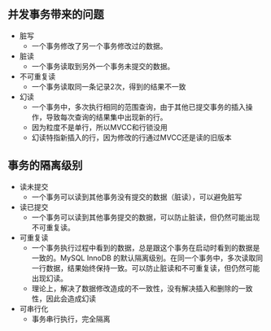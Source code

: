 ## 并发事务带来的问题
* 脏写
  * 一个事务修改了另一个事务修改过的数据。
* 脏读
  * 一个事务读取到另外一个事务未提交的数据。
* 不可重复读
  * 一个事务读取同一条记录2次，得到的结果不一致
* 幻读
  * 一个事务中，多次执行相同的范围查询，由于其他已提交事务的插入操作，导致每次查询的结果集中出现新的行。
  * 因为粒度不是单行，所以MVCC和行锁没用
  * 幻读特指新插入的行，因为修改的行通过MVCC还是读的旧版本



## 事务的隔离级别
* 读未提交
  * 一个事务可以读到其他事务没有提交的数据（脏读），可以避免脏写
* 读已提交
  * 一个事务可以读到其他事务提交的数据，可以防止脏读，但仍然可能出现不可重复读。
* 可重复读
  * 一个事务执行过程中看到的数据，总是跟这个事务在启动时看到的数据是一致的。MySQL InnoDB 的默认隔离级别。在同一个事务中，多次读取同一行数据，结果始终保持一致。可以防止脏读和不可重复读，但仍然可能出现幻读。
  * 理论上，解决了数据修改造成的不一致性，没有解决插入和删除的一致性，因此会造成幻读
* 可串行化
  * 事务串行执行，完全隔离